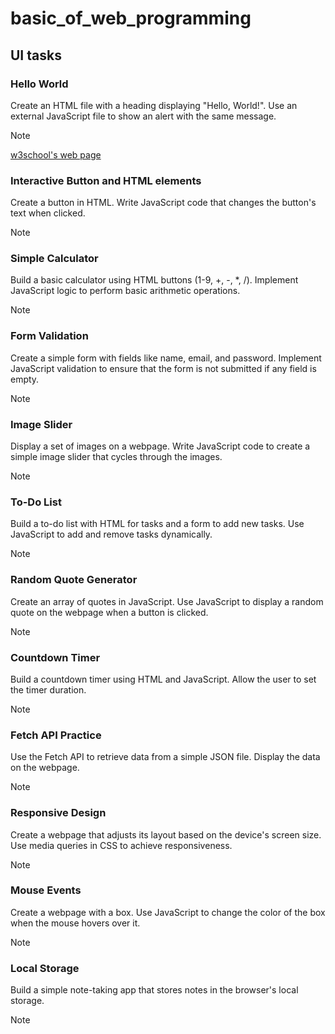 # basic_of_web_programming

## UI tasks

### Hello World

Create an HTML file with a heading displaying "Hello, World!".
Use an external JavaScript file to show an alert with the same message.

> [!NOTE]
> [w3school's web page](https://www.w3schools.com/)

### Interactive Button and HTML elements

Create a button in HTML.
Write JavaScript code that changes the button's text when clicked.

> [!NOTE]
> 

### Simple Calculator

Build a basic calculator using HTML buttons (1-9, +, -, *, /).
Implement JavaScript logic to perform basic arithmetic operations.

> [!NOTE]
>

### Form Validation

Create a simple form with fields like name, email, and password.
Implement JavaScript validation to ensure that the form is not submitted if any field is empty.

> [!NOTE]
>

### Image Slider

Display a set of images on a webpage.
Write JavaScript code to create a simple image slider that cycles through the images.


> [!NOTE]
>

### To-Do List

Build a to-do list with HTML for tasks and a form to add new tasks.
Use JavaScript to add and remove tasks dynamically.

> [!NOTE]
>

### Random Quote Generator

Create an array of quotes in JavaScript.
Use JavaScript to display a random quote on the webpage when a button is clicked.

> [!NOTE]
>

### Countdown Timer

Build a countdown timer using HTML and JavaScript.
Allow the user to set the timer duration.

> [!NOTE]
>

### Fetch API Practice

Use the Fetch API to retrieve data from a simple JSON file.
Display the data on the webpage.

> [!NOTE]
>

### Responsive Design

Create a webpage that adjusts its layout based on the device's screen size.
Use media queries in CSS to achieve responsiveness.

> [!NOTE]
>

### Mouse Events

Create a webpage with a box.
Use JavaScript to change the color of the box when the mouse hovers over it.

> [!NOTE]
>

### Local Storage

Build a simple note-taking app that stores notes in the browser's local storage.

> [!NOTE]
>